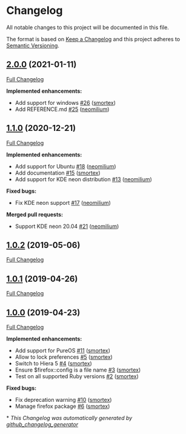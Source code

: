 # Changelog

All notable changes to this project will be documented in this file.

The format is based on [Keep a Changelog](http://keepachangelog.com/en/1.0.0/)
and this project adheres to [Semantic Versioning](http://semver.org/spec/v2.0.0.html).

## [2.0.0](https://github.com/opus-codium/puppet-firefox/tree/2.0.0) (2021-01-11)

[Full Changelog](https://github.com/opus-codium/puppet-firefox/compare/1.1.0...2.0.0)

**Implemented enhancements:**

- Add support for windows [\#26](https://github.com/opus-codium/puppet-firefox/pull/26) ([smortex](https://github.com/smortex))
- Add REFERENCE.md [\#25](https://github.com/opus-codium/puppet-firefox/pull/25) ([neomilium](https://github.com/neomilium))

## [1.1.0](https://github.com/opus-codium/puppet-firefox/tree/1.1.0) (2020-12-21)

[Full Changelog](https://github.com/opus-codium/puppet-firefox/compare/1.0.2...1.1.0)

**Implemented enhancements:**

- Add support for Ubuntu [\#18](https://github.com/opus-codium/puppet-firefox/pull/18) ([neomilium](https://github.com/neomilium))
- Add documentation [\#15](https://github.com/opus-codium/puppet-firefox/pull/15) ([smortex](https://github.com/smortex))
- Add support for KDE neon distribution [\#13](https://github.com/opus-codium/puppet-firefox/pull/13) ([neomilium](https://github.com/neomilium))

**Fixed bugs:**

- Fix KDE neon support [\#17](https://github.com/opus-codium/puppet-firefox/pull/17) ([neomilium](https://github.com/neomilium))

**Merged pull requests:**

- Support KDE neon 20.04 [\#21](https://github.com/opus-codium/puppet-firefox/pull/21) ([neomilium](https://github.com/neomilium))

## [1.0.2](https://github.com/opus-codium/puppet-firefox/tree/1.0.2) (2019-05-06)

[Full Changelog](https://github.com/opus-codium/puppet-firefox/compare/1.0.1...1.0.2)

## [1.0.1](https://github.com/opus-codium/puppet-firefox/tree/1.0.1) (2019-04-26)

[Full Changelog](https://github.com/opus-codium/puppet-firefox/compare/1.0.0...1.0.1)

## [1.0.0](https://github.com/opus-codium/puppet-firefox/tree/1.0.0) (2019-04-23)

[Full Changelog](https://github.com/opus-codium/puppet-firefox/compare/ba229a093dfe4bce58a415211867ea4adacea003...1.0.0)

**Implemented enhancements:**

- Add support for PureOS [\#11](https://github.com/opus-codium/puppet-firefox/pull/11) ([smortex](https://github.com/smortex))
- Allow to lock preferences [\#5](https://github.com/opus-codium/puppet-firefox/pull/5) ([smortex](https://github.com/smortex))
- Switch to Hiera 5 [\#4](https://github.com/opus-codium/puppet-firefox/pull/4) ([smortex](https://github.com/smortex))
- Ensure $firefox::config is a file name [\#3](https://github.com/opus-codium/puppet-firefox/pull/3) ([smortex](https://github.com/smortex))
- Test on all supported Ruby versions [\#2](https://github.com/opus-codium/puppet-firefox/pull/2) ([smortex](https://github.com/smortex))

**Fixed bugs:**

- Fix deprecation warning [\#10](https://github.com/opus-codium/puppet-firefox/pull/10) ([smortex](https://github.com/smortex))
- Manage firefox package [\#6](https://github.com/opus-codium/puppet-firefox/pull/6) ([smortex](https://github.com/smortex))



\* *This Changelog was automatically generated by [github_changelog_generator](https://github.com/github-changelog-generator/github-changelog-generator)*

